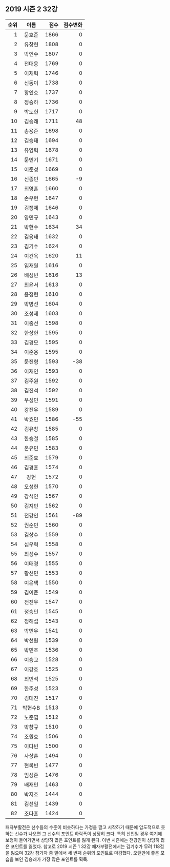 ## 2019 시즌 2 32강 

| 순위 | 이름 | 점수 | 점수변화 |
|---:|:---:|---:|---:|
|  1 |   문호준 | 1866 |    0 |
|  2 |   유창현 | 1808 |    0 |
|  3 |   박인수 | 1807 |    0 |
|  4 |   전대웅 | 1769 |    0 |
|  5 |   이재혁 | 1746 |    0 |
|  6 |   신동이 | 1738 |    0 |
|  7 |   황인호 | 1737 |    0 |
|  8 |   정승하 | 1736 |    0 |
|  9 |   박도현 | 1717 |    0 |
| 10 |   김승래 | 1711 |   48 |
| 11 |   송용준 | 1698 |    0 |
| 12 |   김승태 | 1694 |    0 |
| 13 |   유영혁 | 1678 |    0 |
| 14 |   문민기 | 1671 |    0 |
| 15 |   이준성 | 1669 |    0 |
| 16 |   신종민 | 1665 |   -9 |
| 17 |   최영훈 | 1660 |    0 |
| 18 |   손우현 | 1647 |    0 |
| 19 |   김정제 | 1646 |    0 |
| 20 |   양민규 | 1643 |    0 |
| 21 |   박현수 | 1634 |   34 |
| 22 |   김응태 | 1632 |    0 |
| 23 |   김기수 | 1624 |    0 |
| 24 |   이건욱 | 1620 |   11 |
| 25 |   임재원 | 1616 |    0 |
| 26 |   배성빈 | 1616 |   13 |
| 27 |   최윤서 | 1613 |    0 |
| 28 |   윤정현 | 1610 |    0 |
| 29 |   박병선 | 1604 |    0 |
| 30 |   조성제 | 1603 |    0 |
| 31 |   이중선 | 1598 |    0 |
| 32 |   한상현 | 1595 |    0 |
| 33 |   김경모 | 1595 |    0 |
| 34 |   이준용 | 1595 |    0 |
| 35 |   문진형 | 1593 |  -38 |
| 36 |   이재인 | 1593 |    0 |
| 37 |   김주원 | 1592 |    0 |
| 38 |   김진석 | 1592 |    0 |
| 39 |   우성민 | 1591 |    0 |
| 40 |   강진우 | 1589 |    0 |
| 41 |   박효민 | 1586 |  -55 |
| 42 |   김유창 | 1585 |    0 |
| 43 |   한승철 | 1585 |    0 |
| 44 |   온유민 | 1583 |    0 |
| 45 |   최준호 | 1579 |    0 |
| 46 |   김경훈 | 1574 |    0 |
| 47 |     강현 | 1572 |    0 |
| 48 |   오성현 | 1570 |    0 |
| 49 |   강석인 | 1567 |    0 |
| 50 |   김지민 | 1562 |    0 |
| 51 |   전강인 | 1561 |  -89 |
| 52 |   권순민 | 1560 |    0 |
| 53 |   김상수 | 1559 |    0 |
| 54 |   심우혁 | 1558 |    0 |
| 55 |   최성수 | 1557 |    0 |
| 56 |   이태경 | 1555 |    0 |
| 57 |   황선민 | 1553 |    0 |
| 58 |   이은택 | 1550 |    0 |
| 59 |   김이준 | 1549 |    0 |
| 60 |   전진우 | 1547 |    0 |
| 61 |   정승민 | 1545 |    0 |
| 62 |   정해섭 | 1543 |    0 |
| 63 |   박민우 | 1541 |    0 |
| 64 |   박천원 | 1539 |    0 |
| 65 |   박민호 | 1536 |    0 |
| 66 |   이승교 | 1528 |    0 |
| 67 |   이강호 | 1525 |    0 |
| 68 |   최민석 | 1525 |    0 |
| 69 |   한주성 | 1523 |    0 |
| 70 |   김대진 | 1517 |    0 |
| 71 |  박현수B | 1513 |    0 |
| 72 |   노준엽 | 1512 |    0 |
| 73 |   박창규 | 1510 |    0 |
| 74 |   조원호 | 1506 |    0 |
| 75 |   이다빈 | 1500 |    0 |
| 76 |   사상훈 | 1494 |    0 |
| 77 |   현록빈 | 1477 |    0 |
| 78 |   임성준 | 1476 |    0 |
| 79 |   배재민 | 1463 |    0 |
| 80 |   박지호 | 1444 |    0 |
| 81 |   김선일 | 1439 |    0 |
| 82 |   조다훈 | 1424 |    0 |

패자부활전은 선수들의 수준이 비슷하다는 가정을 깔고 시작하기 때문에 압도적으로 못하는 선수가 나오면 그 선수의 포인트 하락폭이 상당히 크다. 특히 신인일 경우 여기에 보정이 들어가면서 상당히 많은 포인트를 잃게 된다. 이번 시즌에는 전강인이 상당히 많은 포인트를 잃었다. 참고로 2019 시즌 1 32강 패자부활전에서는 김기수가 무려 118점을 잃으며 32강 참가자 중 밑에서 세 번째 순위의 포인트로 마감했다. 오랜만에 좋은 모습을 보인 김승래가 가장 많은 포인트를 획득.
